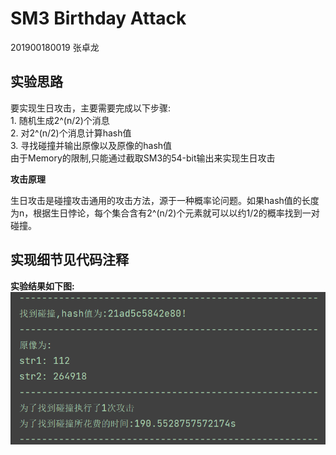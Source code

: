 # SM3 Birthday Attack

201900180019 张卓龙

## 实验思路

要实现生日攻击，主要需要完成以下步骤:    
    1. 随机生成2^(n/2)个消息  
    2. 对2^(n/2)个消息计算hash值   
    3. 寻找碰撞并输出原像以及原像的hash值   
由于Memory的限制,只能通过截取SM3的54-bit输出来实现生日攻击    
    
**攻击原理**

生日攻击是碰撞攻击通用的攻击方法，源于一种概率论问题。如果hash值的长度为n，根据生日悖论，每个集合含有2^(n/2)个元素就可以以约1/2的概率找到一对碰撞。

## 实现细节见代码注释

**实验结果如下图:**    
![攻击结果](https://github.com/Zhang-SDU/cst-project/blob/main/SM3/sm3_birthday_attack/result.png)

